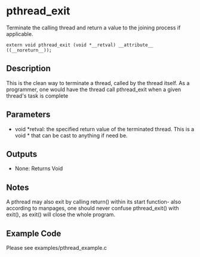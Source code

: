# pthread_exit 
Terminate the calling thread and return a value to the joining process if applicable.

```
extern void pthread_exit (void *__retval) __attribute__ ((__noreturn__));
```


## Description
This is the clean way to terminate a thread, called by the thread itself. As a programmer, one would have the thread call pthread_exit when a given thread\'s task is complete

## Parameters
* void *retval: the specified return value of the terminated thread. This is a void * that can be cast to anything if need be. 

## Outputs
* None: Returns Void 

## Notes
A pthread may also exit by calling return() within its start function- also according to manpages,
one should never confuse pthread_exit() with exit(), as exit() will close the whole program.

## Example Code
Please see examples/pthread_example.c 
